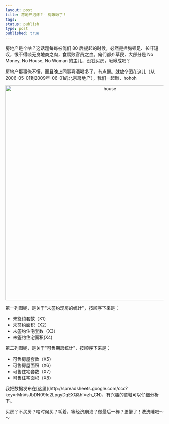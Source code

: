 ```yaml
---
layout: post
title: 房地产泡沫？- 得瞅瞅了！
tags: 
status: publish
type: post
published: true
---
```

房地产是个啥？这话题每每被俺们 80 后提起的时候，必然是捶胸顿足、长吁短叹，恨不得啖无良地商之肉，食腐败官员之血。俺们都介草民，大部分是 No Money, No House, No Woman 的主儿，没钱买房，瞅瞅成吧？

房地产那事俺不懂，而且晚上同事喜酒喝多了，有点懵。就放个图在这儿（从 2006-05-01到2009年-06-01的北京房地产），我们一起瞅，hohoh
<p style="text-align: center;"><img class="aligncenter" style="display: block; margin-left: auto; width: 649px; margin-right: auto; height: 683px; text-align: center;" title="house" src="https://ywp7qa.bay.livefilestore.com/y1mFMX1h6R1WJETUczCs0XcnV_9KjwG1xYQqlXkzFrKOlmDCBrqS3kwWWeFAQ5CKxnLOdnj2h3W5xfTA45zCSbtWmzg90beXkundUCgigNzEuHk0T4SJUSve2vTUPL88PwRpR3ZyFcpqyBH4QEB6dBwkQ/house_thumb[4].png" border="0" alt="house" width="650" height="370" /></p>
第一列图呢，是关于"未签约现房的统计"，按顺序下来是：
<ul>
	<li>未签约套数（X1）</li>
	<li>未签约面积（X2）</li>
	<li>未签约住宅套数（X3）</li>
	<li>未签约住宅面积(X4)</li>
</ul>
第二列图呢，是关于"可售期房统计"，按顺序下来是：
<ul>
	<li>可售房屋套数（X5）</li>
	<li>可售房屋面积（X6）</li>
	<li>可售住宅套数（X7）</li>
	<li>可售住宅面积（X8）</li>
</ul>
我把数据发布在[这里](http://spreadsheets.google.com/ccc?key=rMnVsJbDN09Ic2LpgyDqEXQ&amp;hl=zh_CN)，有兴趣的童鞋可以仔细分析下。

买房？不买房？啥时候买？耗着，等经济崩溃？做最后一棒？更懵了！洗洗睡吧～～
